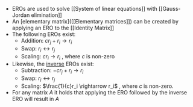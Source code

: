 - EROs are used to solve [[System of linear equations]] with [[Gauss-Jordan elimination]]
- An [elementary matrix]([[Elementary matrices]]) can be created by applying an ERO to the [[Identity Matrix]]
- The following EROs exist:
	- Addition: $cr_j+ r_i  \rightarrow r_i$
	- Swap:  $r_i \leftrightarrow r_j$
	- Scaling:  $cr_i \rightarrow r_i$ , where $c$  is non-zero
- Likewise, the [inverse]([[Inverse]]) EROs exist:
	- Subtraction: $-cr_j + r_i \rightarrow r_i$
	- Swap:  $r_i \leftrightarrow r_j$
	- Scaling:  $\frac{1}{c}r_i \rightarrow r_i$ , where $c$  is non-zero.
- For any matrix $A$ it holds that applying the ERO followed by the inverse ERO will result in $A$